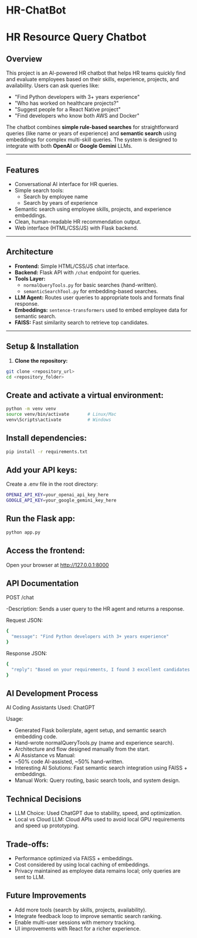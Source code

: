 # HR-ChatBot
# HR Resource Query Chatbot

## Overview
This project is an AI-powered HR chatbot that helps HR teams quickly find and evaluate employees based on their skills, experience, projects, and availability. Users can ask queries like:

- "Find Python developers with 3+ years experience"
- "Who has worked on healthcare projects?"
- "Suggest people for a React Native project"
- "Find developers who know both AWS and Docker"

The chatbot combines **simple rule-based searches** for straightforward queries (like name or years of experience) and **semantic search** using embeddings for complex multi-skill queries. The system is designed to integrate with both **OpenAI** or **Google Gemini** LLMs.

---

## Features
- Conversational AI interface for HR queries.
- Simple search tools:
  - Search by employee name
  - Search by years of experience
- Semantic search using employee skills, projects, and experience embeddings.
- Clean, human-readable HR recommendation output.
- Web interface (HTML/CSS/JS) with Flask backend.

---

## Architecture
- **Frontend:** Simple HTML/CSS/JS chat interface.
- **Backend:** Flask API with `/chat` endpoint for queries.
- **Tools Layer:**  
  - `normalQueryTools.py` for basic searches (hand-written).  
  - `semanticSearchTool.py` for embedding-based searches.
- **LLM Agent:** Routes user queries to appropriate tools and formats final response.
- **Embeddings:** `sentence-transformers` used to embed employee data for semantic search.
- **FAISS:** Fast similarity search to retrieve top candidates.

---

## Setup & Installation

1. **Clone the repository:**
```bash
git clone <repository_url>
cd <repository_folder>
```

## Create and activate a virtual environment:

```bash
python -m venv venv
source venv/bin/activate       # Linux/Mac
venv\Scripts\activate          # Windows
```

## Install dependencies:
```bash
pip install -r requirements.txt
```

## Add your API keys:
Create a .env file in the root directory:
```bash
OPENAI_API_KEY=your_openai_api_key_here
GOOGLE_API_KEY=your_google_gemini_key_here
```

## Run the Flask app:

```bash
python app.py
```

## Access the frontend:
Open your browser at http://127.0.0.1:8000

## API Documentation
POST /chat

  -Description: Sends a user query to the HR agent and returns a response.

Request JSON:
```bash
{
  "message": "Find Python developers with 3+ years experience"
}
```

Response JSON:
```bash
{
  "reply": "Based on your requirements, I found 3 excellent candidates: ..."
}
```
## AI Development Process

AI Coding Assistants Used: ChatGPT

Usage:
  - Generated Flask boilerplate, agent setup, and semantic search embedding code. 
  - Hand-wrote normalQueryTools.py (name and experience search).
  - Architecture and flow designed manually from the start.
  - AI Assistance vs Manual:
  - ~50% code AI-assisted, ~50% hand-written.
  - Interesting AI Solutions: Fast semantic search integration using FAISS + embeddings.
  - Manual Work: Query routing, basic search tools, and system design.

## Technical Decisions

  - LLM Choice: Used ChatGPT due to stability, speed, and optimization.
  - Local vs Cloud LLM: Cloud APIs used to avoid local GPU requirements and speed up prototyping.

## Trade-offs:
  - Performance optimized via FAISS + embeddings.
  - Cost considered by using local caching of embeddings.
  - Privacy maintained as employee data remains local; only queries are sent to LLM.

## Future Improvements
  - Add more tools (search by skills, projects, availability).
  - Integrate feedback loop to improve semantic search ranking.
  - Enable multi-user sessions with memory tracking.
  - UI improvements with React for a richer experience.
